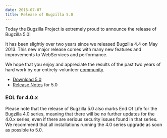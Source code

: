 ```yaml
---
date: 2015-07-07
title: Release of Bugzilla 5.0
---
```


Today the Bugzilla Project is extremely proud to announce the release of Bugzilla 5.0!

It has been slightly over two years since we released Bugzilla 4.4 on May 2013\. This new major release comes with many new features and improvements to WebServices and performance.

We hope that you enjoy and appreciate the results of the past two years of hard work by our entirely-volunteer [community](../developers/profiles.html).

*   [Download 5.0](../download/#v50)
*   [Release Notes](../releases/5.0/release-notes.html) for 5.0

### EOL for 4.0.x

Please note that the release of Bugzilla 5.0 also marks End Of Life for the Bugzilla 4.0 series, meaning that there will be no further updates for the 4.0.x series, even if there are serious security issues found in that series. We recommend that all installations running the 4.0 series upgrade as soon as possible to 5.0.

